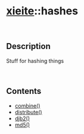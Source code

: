 # [xieite](./xieite.md)\:\:hashes

&nbsp;

## Description
Stuff for hashing things

&nbsp;

## Contents
- [combine\(\)](./namespaces/hashes/combine.md)
- [distribute\(\)](./namespaces/hashes/distribute.md)
- [djb2\(\)](./namespaces/hashes/djb2.md)
- [md5\(\)](./namespaces/hashes/md5.md)
